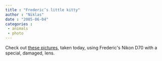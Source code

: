 ```yaml
---
title : "Frederic’s little kitty"
author : "Niklas"
date : "2005-06-04"
categories : 
 - animals
 - photo
---
```


Check out [these pictures](https://niklasblog.com/bilder/2005-06-04), taken today, using Frederic's Nikon D70 with a special, damaged, lens.
